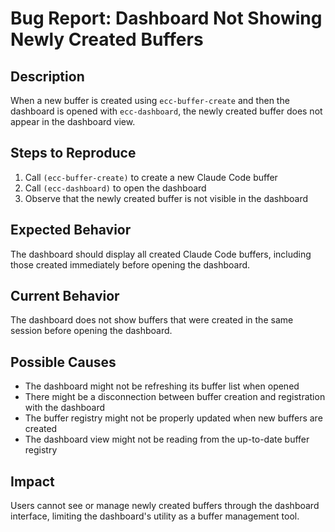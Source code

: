 # Bug Report: Dashboard Not Showing Newly Created Buffers

## Description
When a new buffer is created using `ecc-buffer-create` and then the dashboard is opened with `ecc-dashboard`, the newly created buffer does not appear in the dashboard view.

## Steps to Reproduce
1. Call `(ecc-buffer-create)` to create a new Claude Code buffer
2. Call `(ecc-dashboard)` to open the dashboard
3. Observe that the newly created buffer is not visible in the dashboard

## Expected Behavior
The dashboard should display all created Claude Code buffers, including those created immediately before opening the dashboard.

## Current Behavior
The dashboard does not show buffers that were created in the same session before opening the dashboard.

## Possible Causes
- The dashboard might not be refreshing its buffer list when opened
- There might be a disconnection between buffer creation and registration with the dashboard
- The buffer registry might not be properly updated when new buffers are created
- The dashboard view might not be reading from the up-to-date buffer registry

## Impact
Users cannot see or manage newly created buffers through the dashboard interface, limiting the dashboard's utility as a buffer management tool.
